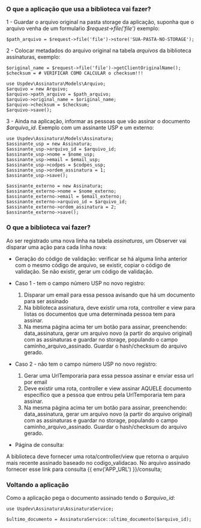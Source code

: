 ### O que a aplicação que usa a biblioteca vai fazer?

1 - Guardar o arquivo original na pasta storage da aplicação, suponha que o arquivo venha de um formulaŕio *$request->file('file')* exemplo:

    $path_arquivo = $request->file('file')->store('SUA-PASTA-NO-STORAGE');

2 - Colocar metadados do arquivo original na tabela *arquivos* da biblioteca assinaturas, exemplo:

    $original_name = $request->file('file')->getClientOriginalName();
    $checksum = # VERIFICAR COMO CALCULAR o checksum!!!

    use Uspdev\Assinatura\Models\Arquivo;
    $arquivo = new Arquivo;
    $arquivo->path_arquivo = $path_arquivo;
    $arquivo->original_name = $original_name;
    $arquivo->checksum = $checksum;
    $arquivo->save();

3 - Ainda na aplicação, informar as pessoas que vão assinar o documento *$arquivo_id*. Exemplo com um assinante USP e um externo:

    use Uspdev\Assinatura\Models\Assinatura;
    $assinante_usp = new Assinatura;
    $assinante_usp->arquivo_id = $arquivo_id;
    $assinante_usp->nome = $nome_usp;
    $assinante_usp->email = $email_usp;
    $assinante_usp->codpes = $codpes_usp;
    $assinante_usp->ordem_assinatura = 1;
    $assinante_usp->save();

    $assinante_externo = new Assinatura;
    $assinante_externo->nome = $nome_externo;
    $assinante_externo->email = $email_externo;
    $assinante_externo->arquivo_id = $arquivo_id;
    $assinante_externo->ordem_assinatura = 2;
    $assinante_externo->save();

### O que a biblioteca vai fazer?

Ao ser registrado uma nova linha na tabela *assinaturas*, um Observer vai disparar uma ação para cada linha nova:

- Geração do código de validação: verificar se há alguma linha anterior com o mesmo código de arquivo, se existir, copiar o código de validação. Se não existir, gerar um código de validação. 

- Caso 1 - tem o campo número USP no novo registro: 

  1. Disparar um email para essa pessoa avisando que há um documento para ser assinado
  2. Na biblioteca assinatura, deve existir uma rota, controller e view para listas os documentos que uma determinada pessoa tem para assinar.
  3. Na mesma página acima ter um botão para assinar, preenchendo: data_assinatura, gerar um arquivo novo (a partir do arquivo original) com as assinaturas e guardar no storage, populando o campo caminho_arquivo_assinado. 
  Guardar o hash/checksum do arquivo gerado.

- Caso 2 - não tem o campo número USP no novo registro:

  1. Gerar uma UrlTemporaria para essa pessoa assinar e enviar essa url por email
  2. Deve existir uma rota, controller e view assinar AQUELE documento específico que a pessoa que entrou pela UrlTemporaria tem para assinar.
  3. Na mesma página acima ter um botão para assinar, preenchendo: data_assinatura, gerar um arquivo novo (a partir do arquivo original) com as assinaturas e guardar no storage, populando o campo caminho_arquivo_assinado. 
  Guardar o hash/checksum do arquivo gerado.

- Página de consulta:

A biblioteca deve fornecer uma rota/controller/view que retorna o arquivo mais recente assinado baseado no codigo_validacao. No arquivo assinado fornecer esse link para consulta {{ env('APP_URL') }}/consulta;

### Voltando a aplicação

Como a aplicação pega o documento assinado tendo o *$arquivo_id*:

    use Uspdev\Assinatura\AssinaturaService;

    $ultimo_documento = AssinaturaService::ultimo_documento($arquivo_id);










































